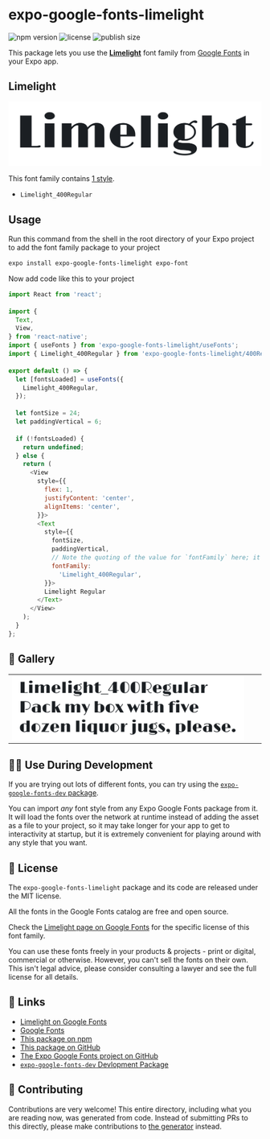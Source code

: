 # expo-google-fonts-limelight

![npm version](https://flat.badgen.net/npm/v/expo-google-fonts-limelight)
![license](https://flat.badgen.net/github/license/expo/google-fonts)
![publish size](https://flat.badgen.net/packagephobia/install/expo-google-fonts-limelight)

This package lets you use the [**Limelight**](https://fonts.google.com/specimen/Limelight) font family from [Google Fonts](https://fonts.google.com/) in your Expo app.

## Limelight

![Limelight](./font-family.png)

This font family contains [1 style](#-gallery).

- `Limelight_400Regular`

## Usage

Run this command from the shell in the root directory of your Expo project to add the font family package to your project
```sh
expo install expo-google-fonts-limelight expo-font
```

Now add code like this to your project
```js
import React from 'react';

import {
  Text,
  View,
} from 'react-native';
import { useFonts } from 'expo-google-fonts-limelight/useFonts';
import { Limelight_400Regular } from 'expo-google-fonts-limelight/400Regular';

export default () => {
  let [fontsLoaded] = useFonts({
    Limelight_400Regular,
  });

  let fontSize = 24;
  let paddingVertical = 6;

  if (!fontsLoaded) {
    return undefined;
  } else {
    return (
      <View
        style={{
          flex: 1,
          justifyContent: 'center',
          alignItems: 'center',
        }}>
        <Text
          style={{
            fontSize,
            paddingVertical,
            // Note the quoting of the value for `fontFamily` here; it expects a string!
            fontFamily:
              'Limelight_400Regular',
          }}>
          Limelight Regular
        </Text>
      </View>
    );
  }
};

```

## 🔡 Gallery


||||
|-|-|-|
|![Limelight_400Regular](.//400Regular/Limelight_400Regular.ttf.png)||||


## 👩‍💻 Use During Development

If you are trying out lots of different fonts, you can try using the [`expo-google-fonts-dev` package](https://github.com/freeboub/google-fonts/tree/master/font-packages/dev#readme).

You can import *any* font style from any Expo Google Fonts package from it. It will load the fonts
over the network at runtime instead of adding the asset as a file to your project, so it may take longer
for your app to get to interactivity at startup, but it is extremely convenient
for playing around with any style that you want.

## 📖 License

The `expo-google-fonts-limelight` package and its code are released under the MIT license.

All the fonts in the Google Fonts catalog are free and open source.

Check the [Limelight page on Google Fonts](https://fonts.google.com/specimen/Limelight) for the specific license of this font family.

You can use these fonts freely in your products & projects - print or digital, commercial or otherwise. However, you can't sell the fonts on their own. This isn't legal advice, please consider consulting a lawyer and see the full license for all details.

## 🔗 Links

- [Limelight on Google Fonts](https://fonts.google.com/specimen/Limelight)
- [Google Fonts](https://fonts.google.com/)
- [This package on npm](https://www.npmjs.com/package/expo-google-fonts-limelight)
- [This package on GitHub](https://github.com/freeboub/google-fonts/tree/master/font-packages/limelight)
- [The Expo Google Fonts project on GitHub](https://github.com/freeboub/google-fonts)
- [`expo-google-fonts-dev` Devlopment Package](https://github.com/freeboub/google-fonts/tree/master/font-packages/dev)

## 🤝 Contributing

Contributions are very welcome! This entire directory, including what you are reading now, was generated from code. Instead of submitting PRs to this directly, please make contributions to [the generator](https://github.com/freeboub/google-fonts/tree/master/packages/generator) instead.
